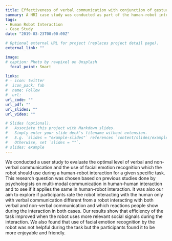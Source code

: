 ```yaml
---
title: Effectiveness of verbal communication with conjunction of gestures and facial expression in human-robot interaction
summary: A HRI case study was conducted as part of the human-robot interaction coursework during my postgraduate studies. 
tags:
- Human Robot Interaction
- Case Study
date: "2019-03-23T00:00:00Z"

# Optional external URL for project (replaces project detail page).
external_link: ""

image:
# caption: Photo by rawpixel on Unsplash
  focal_point: Smart

links:
# - icon: twitter
#  icon_pack: fab
#  name: Follow
#  url: 
url_code: ""
url_pdf: ""
url_slides: ""
url_video: ""

# Slides (optional).
#   Associate this project with Markdown slides.
#   Simply enter your slide deck's filename without extension.
#   E.g. `slides = "example-slides"` references `content/slides/example-slides.md`.
#   Otherwise, set `slides = ""`.
# slides: example
---
```


We conducted a user study to evaluate the optimal level of verbal and non-verbal communication and the use of facial emotion recognition which the robot should use during a human-robot interaction for a given specific task. This research question was chosen based on previous studies done by psychologists on multi-modal communication in human-human interaction and to see if it applies the same in human-robot interaction. It was also our aim to explore if participants rate the robot interacting with the human only with verbal communication different from a robot interacting with both verbal and non-verbal communication and which reactions people show during the interaction in both cases. Our results show that efficiency of the task improved when the robot uses more relevant social
signals during the interaction. We also found that use of facial emotion recognition by the robot was not helpful during the task
but the participants found it to be more enjoyable and friendly.
